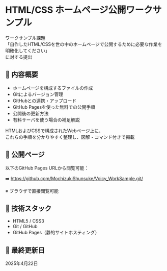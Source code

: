 # HTML/CSS ホームページ公開ワークサンプル

ワークサンプル課題  
「自作したHTML/CSSを世の中のホームページで公開するために必要な作業を明確化してください」  
に対する提出

## 🔧 内容概要

- ホームページを構成するファイルの作成
- Gitによるバージョン管理
- GitHubとの連携・アップロード
- GitHub Pagesを使った無料での公開手順
- 公開後の更新方法
- 有料サーバを使う場合の補足解説

HTMLおよびCSSで構成されたWebページ上に、  
これらの手順を分かりやすく整理し、図解・コマンド付きで掲載

## 📄 公開ページ

以下のGitHub Pages URLから閲覧可能：

➡️ https://github.com/MochizukiShunsuke/Voicy_WorkSample.git/

※ ブラウザで直接閲覧可能

## 📌 技術スタック

- HTML5 / CSS3
- Git / GitHub
- GitHub Pages（静的サイトホスティング）

## 📅 最終更新日

2025年4月22日
